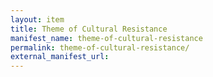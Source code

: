 ```yaml
---
layout: item
title: Theme of Cultural Resistance
manifest_name: theme-of-cultural-resistance
permalink: theme-of-cultural-resistance/
external_manifest_url: 
---
```

<!-- Add an essay or interpretive material below this line,
using HTML or markdown.  Do not modify this file above this line -->
